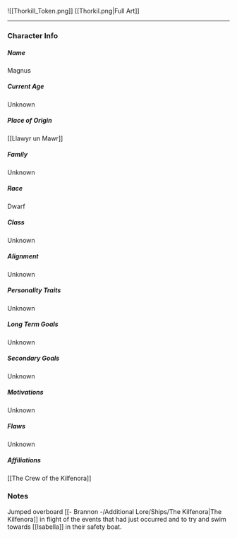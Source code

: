 ![[Thorkill_Token.png]]
[[Thorkil.png|Full Art]]

---
### Character Info

##### Name 
Magnus 

##### Current Age
Unknown

##### Place of Origin
[[Llawyr un Mawr]]

##### Family
Unknown

##### Race
Dwarf

##### Class
Unknown

##### Alignment
Unknown

##### Personality Traits
Unknown

##### Long Term Goals
Unknown

##### Secondary Goals
Unknown

##### Motivations
Unknown

##### Flaws
Unknown

##### Affiliations
[[The Crew of the Kilfenora]]

### Notes
Jumped overboard [[- Brannon -/Additional Lore/Ships/The Kilfenora|The Kilfenora]] in flight of the events that had just occurred and to try and swim towards [[Isabella]] in their safety boat.